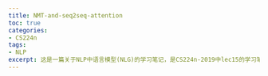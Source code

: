 ```yaml
---
title: NMT-and-seq2seq-attention
toc: true
categories:
- CS224n
tags:
- NLP
excerpt: 这是一篇关于NLP中语言模型(NLG)的学习笔记，是CS224n-2019中lec15的学习笔记
---
```

